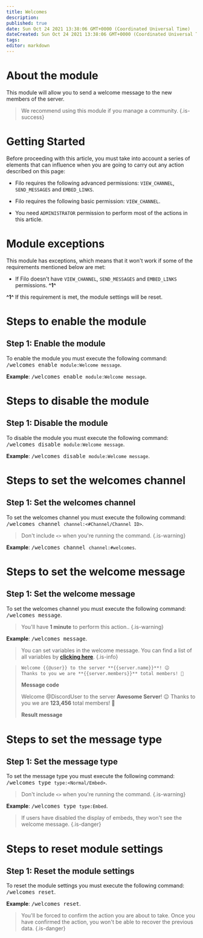 ```yaml
---
title: Welcomes
description:
published: true
date: Sun Oct 24 2021 13:38:06 GMT+0000 (Coordinated Universal Time)
dateCreated: Sun Oct 24 2021 13:38:06 GMT+0000 (Coordinated Universal Time)
tags:
editor: markdown
---
```


# About the module

This module will allow you to send a welcome message to the new members of the server.

> We recommend using this module if you manage a community.
{.is-success}

# Getting Started

Before proceeding with this article, you must take into account a series of elements that can influence when you are going to carry out any action described on this page:

- Filo requires the following advanced permissions: ``VIEW_CHANNEL``, ``SEND_MESSAGES`` and ``EMBED_LINKS``.

- Filo requires the following basic permission: ``VIEW_CHANNEL``.

- You need ``ADMINISTRATOR`` permission to perform most of the actions in this article.

# Module exceptions

This module has exceptions, which means that it won't work if some of the requirements mentioned below are met:

- If Filo doesn't have ``VIEW_CHANNEL``, ``SEND_MESSAGES`` and ``EMBED_LINKS`` permissions. **^1^**

**^1^** If this requirement is met, the module settings will be reset.

# Steps to enable the module

## **Step 1**: Enable the module

To enable the module you must execute the following command: <kbd>/welcomes enable ``module:Welcome message``</kbd>.

**Example**: <kbd>/welcomes enable ``module:Welcome message``</kbd>.

# Steps to disable the module

## **Step 1**: Disable the module

To disable the module you must execute the following command: <kbd>/welcomes disable ``module:Welcome message``</kbd>.

**Example**: <kbd>/welcomes disable ``module:Welcome message``</kbd>.

# Steps to set the welcomes channel

## **Step 1**: Set the welcomes channel

To set the welcomes channel you must execute the following command: <kbd>/welcomes channel ``channel:<#Channel/Channel ID>``</kbd>.

> Don't include ``<>`` when you're running the command.
{.is-warning}

**Example**: <kbd>/welcomes channel ``channel:#welcomes``</kbd>.

# Steps to set the welcome message

## **Step 1**: Set the welcome message

To set the welcomes channel you must execute the following command: <kbd>/welcomes message</kbd>.

> You'll have **1 minute** to perform this action..
{.is-warning}

**Example**: <kbd>/welcomes message</kbd>.

> You can set variables in the welcome message. You can find a list of all variables by **[clicking here](https://wiki.filobot.xyz/en/modules/welcomes/variables)**.
{.is-info}

> ```md
> Welcome {{@user}} to the server **{{server.name}}**! 😉
> Thanks to you we are **{{server.members}}** total members! 🎉
> ```
> **Message code**
>
> Welcome @DiscordUser to the server **Awesome Server**! 😉
> Thanks to you we are **123,456** total members! 🎉
>
> **Result message**

# Steps to set the message type

## **Step 1**: Set the message type

To set the message type you must execute the following command: <kbd>/welcomes type ``type:<Normal/Embed>``</kbd>.

> Don't include ``<>`` when you're running the command.
{.is-warning}

**Example**: <kbd>/welcomes type ``type:Embed``</kbd>.

> If users have disabled the display of embeds, they won't see the welcome message.
{.is-danger}

# Steps to reset module settings

## **Step 1**: Reset the module settings

To reset the module settings you must execute the following command: <kbd>/welcomes reset</kbd>.

**Example**: <kbd>/welcomes reset</kbd>.

> You'll be forced to confirm the action you are about to take. Once you have confirmed the action, you won't be able to recover the previous data.
{.is-danger}
